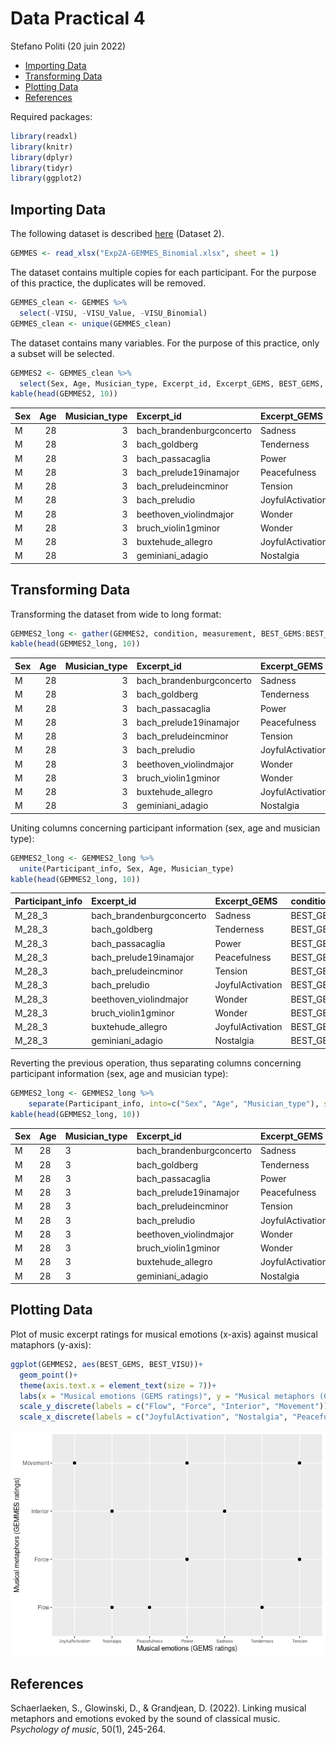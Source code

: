 Data Practical 4
================
Stefano Politi
(20 juin 2022)

-   [Importing Data](#importing-data)
-   [Transforming Data](#transforming-data)
-   [Plotting Data](#plotting-data)
-   [References](#references)

Required packages:

``` r
library(readxl)
library(knitr)
library(dplyr)
library(tidyr)
library(ggplot2)
```

## Importing Data

The following dataset is described
[here](https://github.com/StefPo21/IntroDataScience/tree/main/3_data/2_Data.md#Importing-External-Data)
(Dataset 2).

``` r
GEMMES <- read_xlsx("Exp2A-GEMMES_Binomial.xlsx", sheet = 1)
```

The dataset contains multiple copies for each participant. For the
purpose of this practice, the duplicates will be removed.

``` r
GEMMES_clean <- GEMMES %>%
  select(-VISU, -VISU_Value, -VISU_Binomial)
GEMMES_clean <- unique(GEMMES_clean)
```

The dataset contains many variables. For the purpose of this practice,
only a subset will be selected.

``` r
GEMMES2 <- GEMMES_clean %>%
  select(Sex, Age, Musician_type, Excerpt_id, Excerpt_GEMS, BEST_GEMS, BEST_VA, BEST_VISU)
kable(head(GEMMES2, 10))
```

| Sex | Age | Musician_type | Excerpt_id               | Excerpt_GEMS     | BEST_GEMS             | BEST_VA    | BEST_VISU     |
|:----|----:|--------------:|:-------------------------|:-----------------|:----------------------|:-----------|:--------------|
| M   |  28 |             3 | bach_brandenburgconcerto | Sadness          | GEMS_Nostalgia        | VA_Arousal | VISU_Flow     |
| M   |  28 |             3 | bach_goldberg            | Tenderness       | GEMS_Tenderness       | VA_Valence | VISU_Flow     |
| M   |  28 |             3 | bach_passacaglia         | Power            | GEMS_Power            | VA_Arousal | VISU_Force    |
| M   |  28 |             3 | bach_prelude19inamajor   | Peacefulness     | GEMS_Tenderness       | VA_Valence | VISU_Flow     |
| M   |  28 |             3 | bach_preludeincminor     | Tension          | GEMS_Tension          | VA_Valence | VISU_Movement |
| M   |  28 |             3 | bach_preludio            | JoyfulActivation | GEMS_JoyfulActivation | VA_Valence | VISU_Movement |
| M   |  28 |             3 | beethoven_violindmajor   | Wonder           | GEMS_Power            | VA_Valence | VISU_Movement |
| M   |  28 |             3 | bruch_violin1gminor      | Wonder           | GEMS_Power            | VA_Arousal | VISU_Movement |
| M   |  28 |             3 | buxtehude_allegro        | JoyfulActivation | GEMS_JoyfulActivation | VA_Valence | VISU_Movement |
| M   |  28 |             3 | geminiani_adagio         | Nostalgia        | GEMS_Nostalgia        | VA_Valence | VISU_Flow     |

## Transforming Data

Transforming the dataset from wide to long format:

``` r
GEMMES2_long <- gather(GEMMES2, condition, measurement, BEST_GEMS:BEST_VISU)
kable(head(GEMMES2_long, 10))
```

| Sex | Age | Musician_type | Excerpt_id               | Excerpt_GEMS     | condition | measurement           |
|:----|----:|--------------:|:-------------------------|:-----------------|:----------|:----------------------|
| M   |  28 |             3 | bach_brandenburgconcerto | Sadness          | BEST_GEMS | GEMS_Nostalgia        |
| M   |  28 |             3 | bach_goldberg            | Tenderness       | BEST_GEMS | GEMS_Tenderness       |
| M   |  28 |             3 | bach_passacaglia         | Power            | BEST_GEMS | GEMS_Power            |
| M   |  28 |             3 | bach_prelude19inamajor   | Peacefulness     | BEST_GEMS | GEMS_Tenderness       |
| M   |  28 |             3 | bach_preludeincminor     | Tension          | BEST_GEMS | GEMS_Tension          |
| M   |  28 |             3 | bach_preludio            | JoyfulActivation | BEST_GEMS | GEMS_JoyfulActivation |
| M   |  28 |             3 | beethoven_violindmajor   | Wonder           | BEST_GEMS | GEMS_Power            |
| M   |  28 |             3 | bruch_violin1gminor      | Wonder           | BEST_GEMS | GEMS_Power            |
| M   |  28 |             3 | buxtehude_allegro        | JoyfulActivation | BEST_GEMS | GEMS_JoyfulActivation |
| M   |  28 |             3 | geminiani_adagio         | Nostalgia        | BEST_GEMS | GEMS_Nostalgia        |

Uniting columns concerning participant information (sex, age and
musician type):

``` r
GEMMES2_long <- GEMMES2_long %>%
  unite(Participant_info, Sex, Age, Musician_type)
kable(head(GEMMES2_long, 10))
```

| Participant_info | Excerpt_id               | Excerpt_GEMS     | condition | measurement           |
|:-----------------|:-------------------------|:-----------------|:----------|:----------------------|
| M_28_3           | bach_brandenburgconcerto | Sadness          | BEST_GEMS | GEMS_Nostalgia        |
| M_28_3           | bach_goldberg            | Tenderness       | BEST_GEMS | GEMS_Tenderness       |
| M_28_3           | bach_passacaglia         | Power            | BEST_GEMS | GEMS_Power            |
| M_28_3           | bach_prelude19inamajor   | Peacefulness     | BEST_GEMS | GEMS_Tenderness       |
| M_28_3           | bach_preludeincminor     | Tension          | BEST_GEMS | GEMS_Tension          |
| M_28_3           | bach_preludio            | JoyfulActivation | BEST_GEMS | GEMS_JoyfulActivation |
| M_28_3           | beethoven_violindmajor   | Wonder           | BEST_GEMS | GEMS_Power            |
| M_28_3           | bruch_violin1gminor      | Wonder           | BEST_GEMS | GEMS_Power            |
| M_28_3           | buxtehude_allegro        | JoyfulActivation | BEST_GEMS | GEMS_JoyfulActivation |
| M_28_3           | geminiani_adagio         | Nostalgia        | BEST_GEMS | GEMS_Nostalgia        |

Reverting the previous operation, thus separating columns concerning
participant information (sex, age and musician type):

``` r
GEMMES2_long <- GEMMES2_long %>%
    separate(Participant_info, into=c("Sex", "Age", "Musician_type"), sep ="_")
kable(head(GEMMES2_long, 10))
```

| Sex | Age | Musician_type | Excerpt_id               | Excerpt_GEMS     | condition | measurement           |
|:----|:----|:--------------|:-------------------------|:-----------------|:----------|:----------------------|
| M   | 28  | 3             | bach_brandenburgconcerto | Sadness          | BEST_GEMS | GEMS_Nostalgia        |
| M   | 28  | 3             | bach_goldberg            | Tenderness       | BEST_GEMS | GEMS_Tenderness       |
| M   | 28  | 3             | bach_passacaglia         | Power            | BEST_GEMS | GEMS_Power            |
| M   | 28  | 3             | bach_prelude19inamajor   | Peacefulness     | BEST_GEMS | GEMS_Tenderness       |
| M   | 28  | 3             | bach_preludeincminor     | Tension          | BEST_GEMS | GEMS_Tension          |
| M   | 28  | 3             | bach_preludio            | JoyfulActivation | BEST_GEMS | GEMS_JoyfulActivation |
| M   | 28  | 3             | beethoven_violindmajor   | Wonder           | BEST_GEMS | GEMS_Power            |
| M   | 28  | 3             | bruch_violin1gminor      | Wonder           | BEST_GEMS | GEMS_Power            |
| M   | 28  | 3             | buxtehude_allegro        | JoyfulActivation | BEST_GEMS | GEMS_JoyfulActivation |
| M   | 28  | 3             | geminiani_adagio         | Nostalgia        | BEST_GEMS | GEMS_Nostalgia        |

## Plotting Data

Plot of music excerpt ratings for musical emotions (x-axis) against
musical mataphors (y-axis):

``` r
ggplot(GEMMES2, aes(BEST_GEMS, BEST_VISU))+
  geom_point()+
  theme(axis.text.x = element_text(size = 7))+
  labs(x = "Musical emotions (GEMS ratings)", y = "Musical metaphors (GEMMES ratings)")+
  scale_y_discrete(labels = c("Flow", "Force", "Interior", "Movement"))+
  scale_x_discrete(labels = c("JoyfulActivation", "Nostalgia", "Peacefulness", "Power", "Sadness", "Tenderness", "Tension"))
```

![](5_DataVisualisation1_files/figure-gfm/GEMS_GEMMES-1.png)<!-- -->

## References

Schaerlaeken, S., Glowinski, D., & Grandjean, D. (2022). Linking musical
metaphors and emotions evoked by the sound of classical music.
*Psychology of music*, 50(1), 245-264.
